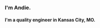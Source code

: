 ### I'm Andie.

#### I'm a quality engineer in Kansas City, MO. 


<!--
**An-dy1/an-dy1** is a ✨ _special_ ✨ repository because its `README.md` (this file) appears on your GitHub profile.

Here are some ideas to get you started:

- 🔭 I’m currently working on ...

What I love
- teaching
- using tech to solve real people's problems

Tech I use

What I'm learning

-->
